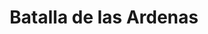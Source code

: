 ﻿---
title: "Batalla de las Ardenas"
permalink: periodes_659.html
layout: periode
dataInici: 1944-12-16
dataFi: 1945-01-25
sidebar: periodes
pares:
  - id: 822
    title: "Liberación de Europa"
    dataInici: "(1944-06-06)"
    dataFi: "(1945-05-07)"

fills:
  - id: 757
    title: "Asedio de Bastoña"
    dataInici: "(1944-12-18)"
    dataFi: "(1944-12-27)"

jocsPrincipals:
  - title: "Battle of the Bulge"
    bggId: 5607
    dataInici: 
    dataFi: 

  - title: "BCS. Last blitzkrieg"
    bggId: 178896
    dataInici: 
    dataFi: 

  - title: "Vae Victis #048. Ardennes 1944"
    bggId: 9849
    dataInici: 
    dataFi: 

  - title: "Bitter Woods (fourth edition)"
    bggId: 10174
    dataInici: 
    dataFi: 

  - title: "Bulge 20"
    bggId: 41004
    dataInici: 
    dataFi: 

  - title: "Enemy Action: Ardennes"
    bggId: 68820
    dataInici: 
    dataFi: 

  - title: "Iron Tide: Panzers in the Ardennes"
    bggId: 6495
    dataInici: 
    dataFi: 

  - title: "The Last Blitzkrieg"
    bggId: 6890
    dataInici: 
    dataFi: 

  - title: "NUTS!"
    bggId: 3265
    dataInici: 
    dataFi: 

  - title: "Ardennes"
    bggId: 4958
    dataInici: 
    dataFi: 

  - title: "Ardeny 1944"
    bggId: 24999
    dataInici: 
    dataFi: 

  - title: "Attack in the Ardennes"
    bggId: 4360
    dataInici: 
    dataFi: 

  - title: "Autumn Mist: The Battle of the Bulge"
    bggId: 11448
    dataInici: 
    dataFi: 

  - title: "Axis & Allies: Battle of the Bulge"
    bggId: 22457
    dataInici: 
    dataFi: 

  - title: "Battle of the Bulge"
    bggId: 15981
    dataInici: 
    dataFi: 

  - title: "The Battle of the Bulge"
    bggId: 426
    dataInici: 
    dataFi: 

  - title: "The Battle of the Bulge"
    bggId: 16444
    dataInici: 
    dataFi: 

  - title: "Bitter Woods"
    bggId: 747
    dataInici: 
    dataFi: 

  - title: "Dark December"
    bggId: 9150
    dataInici: 
    dataFi: 

  - title: "Combat Soldiers: In the Battle of the Bulge"
    bggId: 14522
    dataInici: 
    dataFi: 

  - title: "Bulge 20 Expansion Kit"
    bggId: 54471
    dataInici: 
    dataFi: 

  - title: "The Bulge"
    bggId: 40385
    dataInici: 
    dataFi: 

  - title: "Bulge"
    bggId: 4252
    dataInici: 
    dataFi: 

  - title: "Bitter Woods: Designer Edition"
    bggId: 144607
    dataInici: 
    dataFi: 

  - title: "Bitter Woods (third edition)"
    bggId: 237547
    dataInici: 
    dataFi: 

  - title: "Bitter Woods (fourth edition): Expansion Kit"
    bggId: 26004
    dataInici: 
    dataFi: 

  - title: "Darkest December: Battle of the Bulge"
    bggId: 116013
    dataInici: 
    dataFi: 

  - title: "Darkest December: Battle of the Bulge 1944"
    bggId: 10246
    dataInici: 
    dataFi: 

  - title: "Epoch Wargame Electronics #2: Battle of the Bulge"
    bggId: 6025
    dataInici: 
    dataFi: 

  - title: "Euro-Pack II: The Battle of the Bulge"
    bggId: 40383
    dataInici: 
    dataFi: 

  - title: "Hitler's Last Gamble"
    bggId: 19699
    dataInici: 
    dataFi: 

  - title: "Hitler's Last Gamble: The Battle of the Bulge"
    bggId: 11132
    dataInici: 
    dataFi: 

  - title: "The Last Gamble"
    bggId: 30165
    dataInici: 
    dataFi: 

  - title: "Last Gamble: The Battle of the Bulge"
    bggId: 41382
    dataInici: 
    dataFi: 

  - title: "Major Battles and Campaigns of General George S. Patton"
    bggId: 3459
    dataInici: 
    dataFi: 

  - title: "Wacht am Rhein"
    bggId: 6253
    dataInici: 
    dataFi: 

  - title: "Wacht Am Rhein"
    bggId: 18401
    dataInici: 
    dataFi: 

  - title: "One-Page Bulge"
    bggId: 4215
    dataInici: 
    dataFi: 

  - title: "Wave of Terror"
    bggId: 7522
    dataInici: 
    dataFi: 

  - title: "Bastogne"
    bggId: 11496
    dataInici: 
    dataFi: 

jocsEscenaris:
  - title: "Just a Peiper Dream?"
    bggId: 101629

  - title: "Paul Koenig's The Bulge: 6th Panzer Army"
    bggId: 151936

  - title: "OCS. Beyond the Rhine"
    bggId: 163097
    dataInici: 
    dataFi: 

  - title: "Ardennes '44"
    bggId: 7858
    dataInici: 1944-12-16
    dataFi: 1944-12-26

  - title: "FAB: The Bulge"
    bggId: 20133
    dataInici: 1944-12-16
    dataFi: 1944-12-27

  - title: "ASL Historical Module 2 - Kampfgruppe Peiper I"
    bggId: 8612
    dataInici: 
    dataFi: 

  - title: "ASL Historical Module 3 - Kampfgruppe Peiper II"
    bggId: 8614
    dataInici: 
    dataFi: 

  - title: "America Triumphant: The Battle of the Bulge"
    bggId: 11701
    dataInici: 1944-12-16
    dataFi: 1945-01-12

  - title: "The Ardennes Offensive: The Battle of the Bulge, December 1944"
    bggId: 8703
    dataInici: 1944-12-16
    dataFi: 1945-01-02

  - title: "ATS TT: Battle of the Bulge 1"
    bggId: 125757
    dataInici: 
    dataFi: 

  - title: "Bastogne or Bust (first edition)"
    bggId: 55154
    dataInici: 1944-12-16
    dataFi: 1945-01-02

  - title: "Bastogne or Bust (second edition)"
    bggId: 11050
    dataInici: 1944-12-16
    dataFi: 1945-01-02

  - title: "The Battle of the Bulge"
    bggId: 122717
    dataInici: 
    dataFi: 

  - title: "Battle of the Bulge I"
    bggId: 114439
    dataInici: 
    dataFi: 

  - title: "Battles for the Ardennes"
    bggId: 7092
    dataInici: 
    dataFi: 

  - title: "Battles of the Bulge: Celles"
    bggId: 129156
    dataInici: 
    dataFi: 

  - title: "Bloody 110"
    bggId: 5830
    dataInici: 
    dataFi: 

  - title: "Lock 'n Load: Noville – Bastogne's Outpost"
    bggId: 35462
    dataInici: 
    dataFi: 

  - title: "Mist of the Ardennes"
    bggId: 15684
    dataInici: 
    dataFi: 

  - title: "Tigers in the Mist"
    bggId: 4113
    dataInici: 
    dataFi: 

jocsEpoca:
jocsEpocaEscenaris:
---
